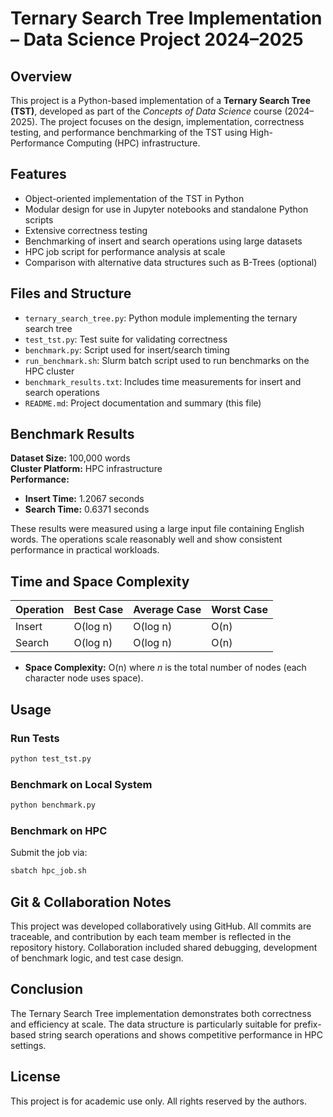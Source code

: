 # Ternary Search Tree Implementation – Data Science Project 2024–2025

## Overview

This project is a Python-based implementation of a **Ternary Search Tree (TST)**, developed as part of the *Concepts of Data Science* course (2024–2025). The project focuses on the design, implementation, correctness testing, and performance benchmarking of the TST using High-Performance Computing (HPC) infrastructure.

## Features

- Object-oriented implementation of the TST in Python
- Modular design for use in Jupyter notebooks and standalone Python scripts
- Extensive correctness testing
- Benchmarking of insert and search operations using large datasets
- HPC job script for performance analysis at scale
- Comparison with alternative data structures such as B-Trees (optional)

## Files and Structure

- `ternary_search_tree.py`: Python module implementing the ternary search tree
- `test_tst.py`: Test suite for validating correctness
- `benchmark.py`: Script used for insert/search timing
- `run_benchmark.sh`: Slurm batch script used to run benchmarks on the HPC cluster
- `benchmark_results.txt`: Includes time measurements for insert and search operations
- `README.md`: Project documentation and summary (this file)

## Benchmark Results

**Dataset Size:** 100,000 words  
**Cluster Platform:** HPC infrastructure  
**Performance:**
- **Insert Time:** 1.2067 seconds
- **Search Time:** 0.6371 seconds

These results were measured using a large input file containing English words. The operations scale reasonably well and show consistent performance in practical workloads.

## Time and Space Complexity

| Operation | Best Case | Average Case | Worst Case |
|-----------|-----------|--------------|------------|
| Insert    | O(log n)  | O(log n)     | O(n)       |
| Search    | O(log n)  | O(log n)     | O(n)       |

- **Space Complexity:** O(n) where *n* is the total number of nodes (each character node uses space).

## Usage

### Run Tests

```bash
python test_tst.py
```

### Benchmark on Local System

```bash
python benchmark.py
```

### Benchmark on HPC

Submit the job via:

```bash
sbatch hpc_job.sh
```

## Git & Collaboration Notes

This project was developed collaboratively using GitHub. All commits are traceable, and contribution by each team member is reflected in the repository history. Collaboration included shared debugging, development of benchmark logic, and test case design.

## Conclusion

The Ternary Search Tree implementation demonstrates both correctness and efficiency at scale. The data structure is particularly suitable for prefix-based string search operations and shows competitive performance in HPC settings.

## License

This project is for academic use only. All rights reserved by the authors.
